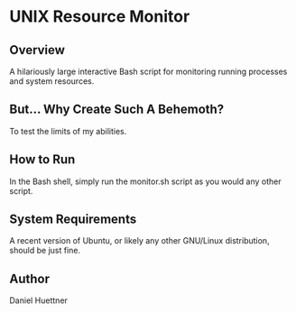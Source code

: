 # UNIX Resource Monitor

## Overview
A hilariously large interactive Bash script for monitoring running processes and system resources.

## But... Why Create Such A Behemoth?
To test the limits of my abilities.

## How to Run
In the Bash shell, simply run the monitor.sh script as you would any other script.

## System Requirements
A recent version of Ubuntu, or likely any other GNU/Linux distribution, should be just fine.

## Author
Daniel Huettner
